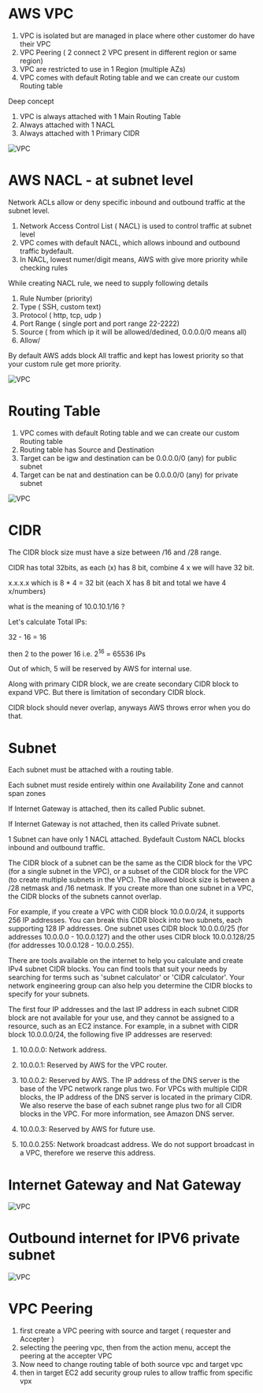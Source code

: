 # AWS VPC

1. VPC is isolated but are managed in place where other customer do have their VPC
2. VPC Peering ( 2 connect 2 VPC present in different region or same region)
3. VPC are restricted to use in 1 Region (multiple AZs)
4. VPC comes with default Roting table and we can create our custom Routing table

Deep concept
1. VPC is always attached with 1 Main Routing Table
2. Always attached with 1 NACL
2. Always attached with 1 Primary CIDR


![VPC](images/vpc.JPG)

# AWS NACL - at subnet level

Network ACLs allow or deny specific inbound and outbound traffic at the subnet level.

1. Network Access Control List ( NACL) is used to control traffic at subnet level
2. VPC comes with default NACL, which allows inbound and outbound traffic bydefault.
3. In NACL, lowest numer/digit means, AWS with give more priority while checking rules

While creating NACL rule, we need to supply following details

1. Rule Number (priority)
2. Type ( SSH, custom text)
3. Protocol ( http, tcp, udp )
4. Port Range ( single port and port range 22-2222)
5. Source ( from which ip it will be allowed/dedined, 0.0.0.0/0 means all)
6. Allow/

By default AWS adds block All traffic and kept has lowest priority so that your custom rule get more priority.

![VPC](images/nacl.JPG)

# Routing Table
1. VPC comes with default Roting table and we can create our custom Routing table
2. Routing table has Source and Destination
3. Target can be igw and destination can be 0.0.0.0/0 (any) for public subnet
4. Target can be nat and destination can be 0.0.0.0/0 (any) for private subnet

![VPC](images/routing_table.JPG)

# CIDR

The CIDR block size must have a size between /16 and /28 range.

CIDR has total 32bits, as each (x) has 8 bit, combine 4 x we will have 32 bit.

x.x.x.x which is 8 * 4 = 32 bit  (each X has 8 bit and total we have 4 x/numbers)

what is the meaning of 10.0.10.1/16 ?

Let's calculate Total IPs:

32 - 16 = 16

then 2 to the power 16 i.e. 2<sup>16</sup> = 65536 IPs

Out of which, 5 will be reserved by AWS for internal use.

Along with primary CIDR block, we are create secondary CIDR block to expand VPC.
But there is limitation of secondary CIDR block.

CIDR block should never overlap, anyways AWS throws error when you do that.

# Subnet

Each subnet must be attached with a routing table.

Each subnet must reside entirely within one Availability Zone and cannot span zones

If Internet Gateway is attached, then its called Public subnet.

If Internet Gateway is not attached, then its called Private subnet.

1 Subnet can have only 1 NACL attached. Bydefault Custom NACL blocks inbound and outbound traffic.

The CIDR block of a subnet can be the same as the CIDR block for the VPC (for a single subnet in the VPC), or a subset of the CIDR block for the VPC (to create multiple subnets in the VPC). The allowed block size is between a /28 netmask and /16 netmask. If you create more than one subnet in a VPC, the CIDR blocks of the subnets cannot overlap.

For example, if you create a VPC with CIDR block 10.0.0.0/24, it supports 256 IP addresses. You can break this CIDR block into two subnets, each supporting 128 IP addresses. One subnet uses CIDR block 10.0.0.0/25 (for addresses 10.0.0.0 - 10.0.0.127) and the other uses CIDR block 10.0.0.128/25 (for addresses 10.0.0.128 - 10.0.0.255).

There are tools available on the internet to help you calculate and create IPv4 subnet CIDR blocks. You can find tools that suit your needs by searching for terms such as 'subnet calculator' or 'CIDR calculator'. Your network engineering group can also help you determine the CIDR blocks to specify for your subnets.

The first four IP addresses and the last IP address in each subnet CIDR block are not available for your use, and they cannot be assigned to a resource, such as an EC2 instance. For example, in a subnet with CIDR block 10.0.0.0/24, the following five IP addresses are reserved:

1. 10.0.0.0: Network address.

2. 10.0.0.1: Reserved by AWS for the VPC router.

3. 10.0.0.2: Reserved by AWS. The IP address of the DNS server is the base of the VPC network range plus two. For VPCs with multiple CIDR blocks, the IP address of the DNS server is located in the primary CIDR. We also reserve the base of each subnet range plus two for all CIDR blocks in the VPC. For more information, see Amazon DNS server.

4. 10.0.0.3: Reserved by AWS for future use.

5. 10.0.0.255: Network broadcast address. We do not support broadcast in a VPC, therefore we reserve this address.


# Internet Gateway and Nat Gateway

![VPC](images/NAT_IG.JPG)


# Outbound internet for IPV6 private subnet

![VPC](images/egress.JPG)


# VPC Peering

1. first create a VPC peering with source and target ( requester and Accepter )
2. selecting the peering vpc, then from the action menu, accept the peering at the accepter VPC
3. Now need to change routing table of both source vpc and target vpc
4. then in target EC2 add security group rules to allow traffic from specific vpx



